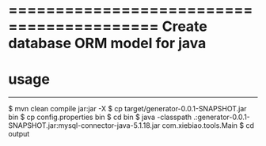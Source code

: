 ==========================================
    Create database ORM model for java                             
==========================================

#   usage
--------------

$ mvn clean compile jar:jar -X
$ cp target/generator-0.0.1-SNAPSHOT.jar bin
$ cp config.properties bin
$ cd bin
$ java -classpath .:generator-0.0.1-SNAPSHOT.jar:mysql-connector-java-5.1.18.jar com.xiebiao.tools.Main 
$ cd output
